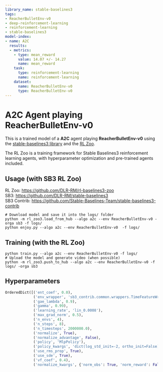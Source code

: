```yaml
---
library_name: stable-baselines3
tags:
- ReacherBulletEnv-v0
- deep-reinforcement-learning
- reinforcement-learning
- stable-baselines3
model-index:
- name: A2C
  results:
  - metrics:
    - type: mean_reward
      value: 14.07 +/- 14.27
      name: mean_reward
    task:
      type: reinforcement-learning
      name: reinforcement-learning
    dataset:
      name: ReacherBulletEnv-v0
      type: ReacherBulletEnv-v0
---
```


# **A2C** Agent playing **ReacherBulletEnv-v0**
This is a trained model of a **A2C** agent playing **ReacherBulletEnv-v0**
using the [stable-baselines3 library](https://github.com/DLR-RM/stable-baselines3)
and the [RL Zoo](https://github.com/DLR-RM/rl-baselines3-zoo).

The RL Zoo is a training framework for Stable Baselines3
reinforcement learning agents,
with hyperparameter optimization and pre-trained agents included.

## Usage (with SB3 RL Zoo)

RL Zoo: https://github.com/DLR-RM/rl-baselines3-zoo<br/>
SB3: https://github.com/DLR-RM/stable-baselines3<br/>
SB3 Contrib: https://github.com/Stable-Baselines-Team/stable-baselines3-contrib

```
# Download model and save it into the logs/ folder
python -m rl_zoo3.load_from_hub --algo a2c --env ReacherBulletEnv-v0 -orga sb3 -f logs/
python enjoy.py --algo a2c --env ReacherBulletEnv-v0  -f logs/
```

## Training (with the RL Zoo)
```
python train.py --algo a2c --env ReacherBulletEnv-v0 -f logs/
# Upload the model and generate video (when possible)
python -m rl_zoo3.push_to_hub --algo a2c --env ReacherBulletEnv-v0 -f logs/ -orga sb3
```

## Hyperparameters
```python
OrderedDict([('ent_coef', 0.0),
             ('env_wrapper', 'sb3_contrib.common.wrappers.TimeFeatureWrapper'),
             ('gae_lambda', 0.9),
             ('gamma', 0.99),
             ('learning_rate', 'lin_0.0008'),
             ('max_grad_norm', 0.5),
             ('n_envs', 4),
             ('n_steps', 8),
             ('n_timesteps', 2000000.0),
             ('normalize', True),
             ('normalize_advantage', False),
             ('policy', 'MlpPolicy'),
             ('policy_kwargs', 'dict(log_std_init=-2, ortho_init=False)'),
             ('use_rms_prop', True),
             ('use_sde', True),
             ('vf_coef', 0.4),
             ('normalize_kwargs', {'norm_obs': True, 'norm_reward': False})])
```
